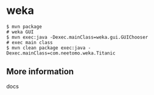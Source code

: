 # weka

```
$ mvn package
# weka GUI
$ mvn exec:java -Dexec.mainClass=weka.gui.GUIChooser
# exec main class
$ mvn clean package exec:java -Dexec.mainClass=com.neetomo.weka.Titanic
```

## More information
docs